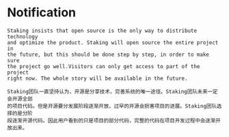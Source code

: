 # Notification
	Staking insists that open source is the only way to distribute technology 
	and optimize the product. Staking will open source the entire project in 
	the future, but this should be done step by step, in order to make sure 
	the project go well.Visitors can only get access to part of the project 
	right now. The whole story will be available in the future.

	Staking团队一直坚持认为，开源是分享技术，完善系统的唯一途径。Staking团队未来一定会开源全部
	的项目代码。但是开源要分发展阶段逐渐开放，过早的开源会损害项目的进展。Staking团队选择的是分阶
	段逐渐开源代码。因此用户看到的只是项目的部分代码，完整的代码在项目开发过程中会逐渐开放出来。
